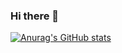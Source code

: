 ### Hi there 👋


[![Anurag's GitHub stats](https://github-readme-stats.vercel.app/api?username=AlexGavrilov939)](https://github.com/anuraghazra/github-readme-stats)
